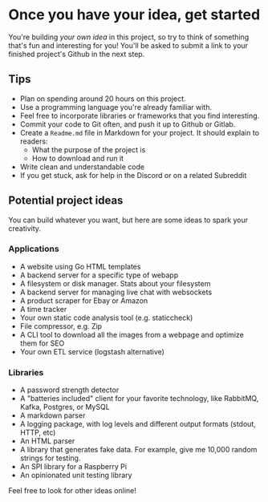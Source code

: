 # Once you have your idea, get started

You're building *your own idea* in this project, so try to think of something that's fun and interesting for you! You'll be asked to submit a link to your finished project's Github in the next step.

## Tips

* Plan on spending around 20 hours on this project.
* Use a programming language you're already familiar with.
* Feel free to incorporate libraries or frameworks that you find interesting.
* Commit your code to Git often, and push it up to Github or Gitlab.
* Create a `Readme.md` file in Markdown for your project. It should explain to readers:
  * What the purpose of the project is
  * How to download and run it
* Write clean and understandable code
* If you get stuck, ask for help in the Discord or on a related Subreddit

## Potential project ideas

You can build whatever you want, but here are some ideas to spark your creativity.

### Applications

* A website using Go HTML templates
* A backend server for a specific type of webapp
* A filesystem or disk manager. Stats about your filesystem
* A backend server for managing live chat with websockets
* A product scraper for Ebay or Amazon
* A time tracker
* Your own static code analysis tool (e.g. staticcheck)
* File compressor, e.g. Zip
* A CLI tool to download all the images from a webpage and optimize them for SEO
* Your own ETL service (logstash alternative)

### Libraries

* A password strength detector
* A "batteries included" client for your favorite technology, like RabbitMQ, Kafka, Postgres, or MySQL
* A markdown parser
* A logging package, with log levels and different output formats (stdout, HTTP, etc)
* An HTML parser
* A library that generates fake data. For example, give me 10,000 random strings for testing.
* An SPI library for a Raspberry Pi
* An opinionated unit testing library

Feel free to look for other ideas online!
